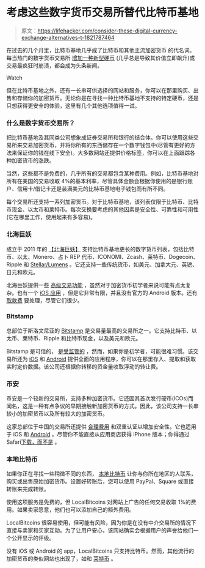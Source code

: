 # 考虑这些数字货币交易所替代比特币基地

> 原文：<https://lifehacker.com/consider-these-digital-currency-exchange-alternatives-t-1821787464>

在过去的几个月里，比特币基地几乎成了比特币和其他主流加密货币 的代名词。每当热门的数字货币交易所 [增加一种新型硬币](http://markets.businessinsider.com/currencies/news/bitcoin-cash-price-soars-above-3000-after-coinbase-trading-offer-2017-12-1011660943) (几乎总是导致其价值立即飙升)或交易最疯狂时崩溃，都会成为头条新闻。

Watch

但在比特币基地之外，还有一长串可供选择的网站和服务，你可以在那里购买、出售和存储你的加密货币。无论你是在寻找一种比特币基地不支持的特定硬币，还是只想获得更安全的体验，这里有几个其他选项值得一试。

### 什么是数字货币交易所？

把比特币基地及其同类公司想象成证券交易所和银行的结合体。你可以使用这些交易所来交易加密货币，并将你所有的东西储存在一个数字钱包中(尽管有更好的方法来保证你的钱在线下安全)。大多数网站还提供价格标签，你可以在上面跟踪各种加密货币的涨跌。

当然，这些都不是免费的，几乎所有的交易都包含某种费用。例如，比特币基地对所有在美国的交易收取 4%的基本利率，尽管具体金额会根据你使用的是银行账户、信用卡/借记卡还是装满美元的比特币基地电子钱包而有所不同。

每个交易所还支持一系列加密货币。对于比特币基地，该列表仅限于比特币、比特币现金、以太币和莱特币。每次交换要考虑的其他因素是安全性、可靠性和可用性(它在哪里工作，使用起来有多容易)。

### 北海巨妖

成立于 2011 年的 [【北海巨妖】](https://www.kraken.com/) 支持比特币基地更长的数字货币列表，包括比特币、以太、Monero、占卜 REP 代币、ICONOMI、Zcash、莱特币、Dogecoin、Ripple 和 [Stellar/Lumens](https://www.cnbc.com/2018/01/02/theres-a-new-hottest-coin-of-2018-so-far-stellar.html) 。它还支持一些传统货币，如美元、加拿大元、英镑、日元和欧元。

北海巨妖提供一些 [高级交易功能](https://support.kraken.com/hc/en-us/sections/200559303-Trading-Leverage-and-Margin) ，虽然对于加密货币初学者来说可能有点太复杂。也有一个 [iOS 应用](https://itunes.apple.com/us/app/kraken-bitcoin-exchange/id914671502?mt=8) ，但是它非常有限，并且没有官方的 Android 版本。还有 [取款费](https://support.kraken.com/hc/en-us/articles/201893608-What-are-the-withdrawal-fees-) 要处理，尽管它们很少。

### Bitstamp

总部位于斯洛文尼亚的 [Bitstamp](https://www.bitstamp.net/) 是交易量最高的交易所之一。它支持比特币、以太币、莱特币、Ripple 和比特币现金，以及美元和欧元。

Bitstamp 是可信的， [是受监管的](https://www.forbes.com/sites/laurashin/2016/04/25/7886/) ，然而，如果你是初学者，可能很难习惯。该交易所还为 [iOS](https://itunes.apple.com/us/app/bitstamp/id996483140) 和 [Android](https://play.google.com/store/apps/details?id=net.bitstamp.bitstamp) 提供全面的应用程序，你可以在那里存入、提取和获取实时定价数据。该公司还根据你转移的资金量收取浮动的转让费。

### 币安

币安是一个较新的交易所，支持多种加密货币。它还因其首次发行硬币(ICOs)而闻名，这是一种有点争议的早期接触新加密货币的方式。因此，该公司支持一长串较小的加密货币以及所有较大的加密货币。

这家总部位于中国的交易所还提供 [合理费用](https://support.binance.com/hc/en-us/articles/115000429332-Fee-Structure-on-Binance) 和双重认证以增加安全性。它也适用于 iOS 和 [Android](https://play.google.com/store/apps/details?id=com.binance.dev) ，尽管你不能直接从应用商店获得 iPhone 版本；你得通过 Safari[下载，而不是](https://support.binance.com/hc/en-us/articles/115001507811-How-to-Install-Binance-iOS-APP) 。

### 本地比特币

如果你正在寻找一些稍微不同的东西， [本地比特币](https://localbitcoins.com/) 让你与你所在地区的人联系，购买或出售原始加密货币。设置好转账后，您可以使用 PayPal、Square 或直接转账来完成转账。

使用这项服务是免费的，但 LocalBitcoins 对网站上广告的任何交易收取 1%的费用。如果卖家愿意，他们也可以添加自己的额外费用。

LocalBitcoins 很容易使用，但可能有风险，因为你是在没有中介交易所的情况下直接与卖家和买家互动。为了让用户安心，该网站确实会根据用户的声誉给他们一个公开显示的评级。

没有 iOS 或 Android 的 app，LocalBitcoins 只支持比特币。然而，其他流行的加密货币的类似网站也出现了，如和 [莱特币](https://www.litecoinlocal.net/) 。